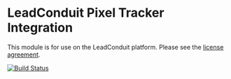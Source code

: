 # LeadConduit Pixel Tracker Integration

This module is for use on the LeadConduit platform. Please see the [license agreement](http://creativecommons.org/licenses/by-nc-nd/4.0/).

[![Build Status](https://github.com/activeprospect/leadconduit-integration-pixeltracker/workflows/Node.js%20CI/badge.svg)](https://github.com/activeprospect/leadconduit-integration-pixeltracker/actions)
